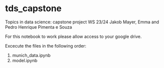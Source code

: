 # tds_capstone
Topics in data science: capstone project WS 23/24 
Jakob Mayer, Emma and Pedro Henrique Pimenta e Souza 

For this notebook to work please allow access to your google drive.

Excecute the files in the following order:
1. munich_data.ipynb
2. model.ipynb
